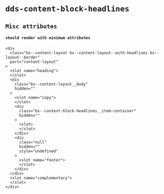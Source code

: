 # `dds-content-block-headlines`

## `Misc attributes`

####   `should render with minimum attributes`

```
<div
  class="bx--content-layout bx--content-layout--with-headlines bx--layout--border"
  part="content-layout"
>
  <slot name="heading">
  </slot>
  <div
    class="bx--content-layout__body"
    hidden=""
  >
    <slot name="copy">
    </slot>
    <div
      class="bx--content-block-headlines__item-container"
      hidden=""
    >
      <slot>
      </slot>
    </div>
    <div
      class="null"
      hidden=""
      style="undefined"
    >
      <slot name="footer">
      </slot>
    </div>
  </div>
  <slot name="complementary">
  </slot>
</div>

```


